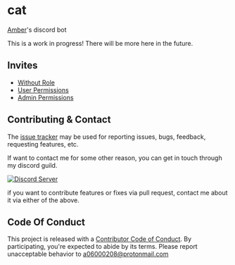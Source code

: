 # cat

[Amber](https://github.com/06000208)'s discord bot

This is a work in progress! There will be more here in the future.

<!-- ## Features -->

## Invites

- [Without Role](https://discord.com/api/oauth2/authorize?client_id=317870975947505666&permissions=0&scope=bot%20applications.commands)
- [User Permissions](https://discord.com/api/oauth2/authorize?client_id=317870975947505666&permissions=517647748160&scope=bot%20applications.commands)
- [Admin Permissions](https://discord.com/api/oauth2/authorize?client_id=317870975947505666&permissions=1644971813974&scope=bot%20applications.commands)

## Contributing & Contact

The [issue tracker](https://github.com/06000208/cat/issues) may be used for reporting issues, bugs, feedback, requesting features, etc.

If want to contact me for some other reason, you can get in touch through my discord guild.

<a href="https://discord.gg/Ac8DfG8nTD"><img src="https://discordapp.com/api/guilds/273550655673860106/embed.png" alt="Discord Server" /></a>

if you want to contribute features or fixes via pull request, contact me about it via either of the above.

## Code Of Conduct

This project is released with a [Contributor Code of Conduct](CODE_OF_CONDUCT.md). By participating, you're expected to abide by its terms. Please report unacceptable behavior to [a06000208@protonmail.com](mailto:a06000208@protonmail.com)
